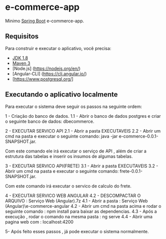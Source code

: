 #  e-commerce-app

Minimo [Spring Boot](http://projects.spring.io/spring-boot/)  e-commerce-app.

## Requisitos

Para construir e executar o aplicativo, você precisa:

- [JDK 1.8](http://www.oracle.com/technetwork/java/javase/downloads/jdk8-downloads-2133151.html)
- [Maven 3](https://maven.apache.org)
- [Node.js] (https://nodejs.org/en/)
- [Angular-CLI] (https://cli.angular.io/)
- [https://www.postgresql.org/]

## Executando o aplicativo localmente

Para executar o sistema deve seguir os passos na seguinte ordem:

1 - Criação do banco de dados.
  1.1 - Abrir o banco de dados postgres e criar o seguinte banco de dados: dbecommerce.

2 - EXECUTAR SERVICO API
  2.1 - Abrir a pasta EXECUTAVEIS
  2.2 - Abrir um cmd na pasta e executar o seguinte comando: java -jar e-commerce-0.0.1-SNAPSHOT.jar.
  
  Com este comando ele irá executar o serviço de API , além de criar a estrutura das tabelas e inserir os insumos de algumas tabelas.
  
3 - EXECUTAR SERVICO API(FRETE)
  3.1 - Abrir a pasta EXECUTAVEIS
  3.2 - Abrir um cmd na pasta e executar o seguinte comando: frete-0.0.1-SNAPSHOT.jar.

  Com este comando irá executar o servico de calculo do frete.

4 - EXECUTAR SERVICO WEB ANGULAR
 4.2 - DESCOMPACTAR O ARQUIVO : Serviço Web (Angular).7z
 4.1 - Abrir a pasta : Serviço Web (Angular)\e-commerce-angular
 4.2 - Abrir um cmd na pasta acima e rodar o seguinte comando : npm install para baixar as dependencias.
 4.3 - Após a execução , rodar o comando na mesma pasta : ng serve
 4.4 - Abrir uma pagina web com : localhost:4200
 
 5- Após feito esses passos , já pode executar o sistema normalmente. 
	
